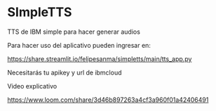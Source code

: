 # SImpleTTS
TTS de IBM simple para hacer generar audios

Para hacer uso del aplicativo pueden ingresar en:

https://share.streamlit.io/felipesanma/simpletts/main/tts_app.py

Necesitarás tu apikey y url de ibmcloud

Video explicativo

https://www.loom.com/share/3d46b897263a4cf3a960f01a42406491
